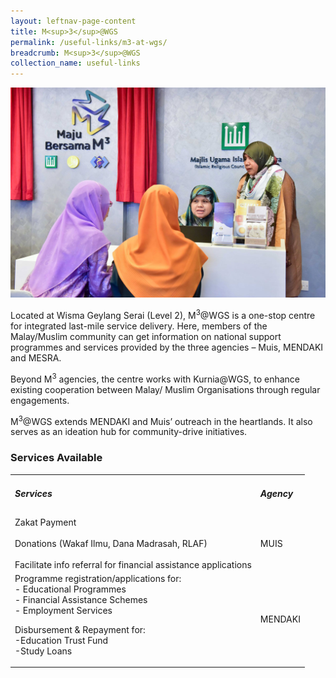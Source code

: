 ```yaml
---
layout: leftnav-page-content
title: M<sup>3</sup>@WGS
permalink: /useful-links/m3-at-wgs/
breadcrumb: M<sup>3</sup>@WGS
collection_name: useful-links
---
```


![M3@WGS](/images/m3-wgs.jpg)

Located at Wisma Geylang Serai (Level 2), M<sup>3</sup>@WGS is a one-stop centre for integrated last-mile service delivery. Here, members of the Malay/Muslim community can get information on national support programmes and services provided by the three agencies – Muis, MENDAKI and MESRA.

Beyond M<sup>3</sup> agencies, the centre works with Kurnia@WGS, to enhance existing cooperation between Malay/ Muslim Organisations through regular engagements.

M<sup>3</sup>@WGS extends MENDAKI and Muis’ outreach in the heartlands. It also serves as an ideation hub for community-drive initiatives.

### **Services Available**

<table class="table-h">
  <tr>
  <td><h5>Services</h5></td>
  <td><h5>Agency</h5></td>
  </tr>
  <tr>
    <td>Zakat Payment<br><br>
    Donations (Wakaf Ilmu, Dana Madrasah, RLAF)<br><br>
    Facilitate info referral for financial assistance applications
    </td>
    <td>MUIS</td>
  </tr>
  <tr>
<td>Programme registration/applications for:<br>
- Educational Programmes<br>
- Financial Assistance Schemes<br>
- Employment Services

Disbursement & Repayment for:<br>
-Education Trust Fund<br>
-Study Loans
  </td>
  <td>MENDAKI</td>
  </tr>
</table>
